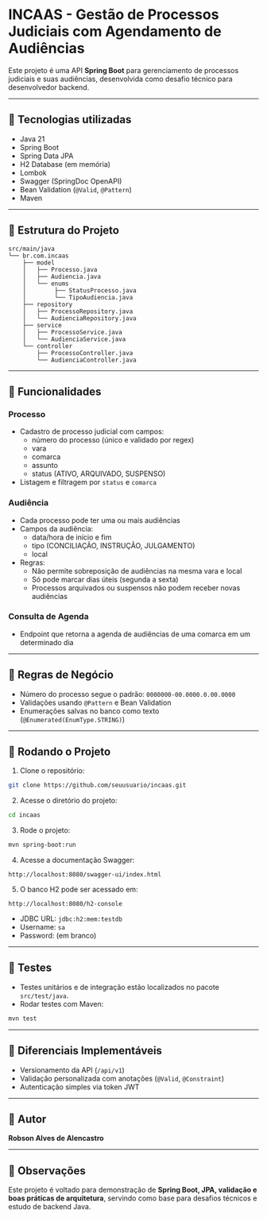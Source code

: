 # INCAAS - Gestão de Processos Judiciais com Agendamento de Audiências

Este projeto é uma API **Spring Boot** para gerenciamento de processos judiciais e suas audiências, desenvolvida como desafio técnico para desenvolvedor backend.

---

## 🔹 Tecnologias utilizadas

- Java 21
- Spring Boot 
- Spring Data JPA
- H2 Database (em memória)
- Lombok
- Swagger (SpringDoc OpenAPI)
- Bean Validation (`@Valid`, `@Pattern`)
- Maven

---

## 🔹 Estrutura do Projeto

```
src/main/java
└── br.com.incaas
    ├── model
    │   ├── Processo.java
    │   ├── Audiencia.java
    │   └── enums
    │        ├── StatusProcesso.java
    │        └── TipoAudiencia.java
    ├── repository
    │   ├── ProcessoRepository.java
    │   └── AudienciaRepository.java
    ├── service
    │   ├── ProcessoService.java
    │   └── AudienciaService.java
    └── controller
        ├── ProcessoController.java
        └── AudienciaController.java
```

---

## 🔹 Funcionalidades

### Processo
- Cadastro de processo judicial com campos:
  - número do processo (único e validado por regex)
  - vara
  - comarca
  - assunto
  - status (ATIVO, ARQUIVADO, SUSPENSO)
- Listagem e filtragem por `status` e `comarca`

### Audiência
- Cada processo pode ter uma ou mais audiências
- Campos da audiência:
  - data/hora de início e fim
  - tipo (CONCILIAÇÃO, INSTRUÇÃO, JULGAMENTO)
  - local
- Regras:
  - Não permite sobreposição de audiências na mesma vara e local
  - Só pode marcar dias úteis (segunda a sexta)
  - Processos arquivados ou suspensos não podem receber novas audiências

### Consulta de Agenda
- Endpoint que retorna a agenda de audiências de uma comarca em um determinado dia

---

## 🔹 Regras de Negócio
- Número do processo segue o padrão: `0000000-00.0000.0.00.0000`
- Validações usando `@Pattern` e Bean Validation
- Enumerações salvas no banco como texto (`@Enumerated(EnumType.STRING)`)

---

## 🔹 Rodando o Projeto

1. Clone o repositório:
```bash
git clone https://github.com/seuusuario/incaas.git
```

2. Acesse o diretório do projeto:
```bash
cd incaas
```

3. Rode o projeto:
```bash
mvn spring-boot:run
```

4. Acesse a documentação Swagger:
```
http://localhost:8080/swagger-ui/index.html
```

5. O banco H2 pode ser acessado em:
```
http://localhost:8080/h2-console
```
- JDBC URL: `jdbc:h2:mem:testdb`
- Username: `sa`
- Password: (em branco)

---

## 🔹 Testes
- Testes unitários e de integração estão localizados no pacote `src/test/java`.  
- Rodar testes com Maven:
```bash
mvn test
```

---

## 🔹 Diferenciais Implementáveis
- Versionamento da API (`/api/v1`)
- Validação personalizada com anotações (`@Valid`, `@Constraint`)
- Autenticação simples via token JWT

---

## 🔹 Autor
**Robson Alves de Alencastro**

---

## 🔹 Observações
Este projeto é voltado para demonstração de **Spring Boot, JPA, validação e boas práticas de arquitetura**, servindo como base para desafios técnicos e estudo de backend Java.
